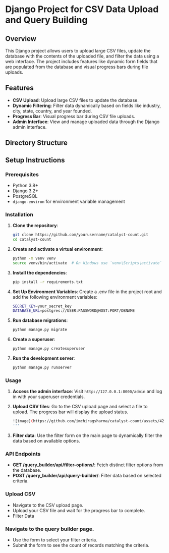 # Django Project for CSV Data Upload and Query Building

## Overview

This Django project allows users to upload large CSV files, update the database with the contents of the uploaded file, and filter the data using a web interface. The project includes features like dynamic form fields that are populated from the database and visual progress bars during file uploads.

## Features

- **CSV Upload**: Upload large CSV files to update the database.
- **Dynamic Filtering**: Filter data dynamically based on fields like industry, city, state, country, and year founded.
- **Progress Bar**: Visual progress bar during CSV file uploads.
- **Admin Interface**: View and manage uploaded data through the Django admin interface.

## Directory Structure


## Setup Instructions

### Prerequisites

- Python 3.8+
- Django 3.2+
- PostgreSQL
- `django-environ` for environment variable management

### Installation

1. **Clone the repository**:
    ```sh
    git clone https://github.com/yourusername/catalyst-count.git
    cd catalyst-count
    ```

2. **Create and activate a virtual environment**:
    ```sh
    python -m venv venv
    source venv/bin/activate  # On Windows use `venv\Scripts\activate`
    ```

3. **Install the dependencies**:
    ```sh
    pip install -r requirements.txt
    ```

4. **Set Up Environment Variables**:
   Create a .env file in the project root and add the following environment variables:
    ```sh
    SECRET_KEY=your_secret_key
    DATABASE_URL=postgres://USER:PASSWORD@HOST:PORT/DBNAME

    ```

6. **Run database migrations**:
    ```sh
    python manage.py migrate
    ```

7. **Create a superuser**:
    ```sh
    python manage.py createsuperuser
    ```

8. **Run the development server**:
    ```sh
    python manage.py runserver
    ```

### Usage

1. **Access the admin interface**:
    Visit `http://127.0.0.1:8000/admin` and log in with your superuser credentials.

2. **Upload CSV files**:
    Go to the CSV upload page and select a file to upload. The progress bar will display the upload status.
   ```sh
   ![image](https://github.com/imchiragsharma/catalyst-count/assets/42317113/e8a84d04-95d7-499a-b309-bb51aaa0849f)
   '''


4. **Filter data**:
    Use the filter form on the main page to dynamically filter the data based on available options.

### API Endpoints

- **GET /query_builder/api/filter-options/**: Fetch distinct filter options from the database.
- **POST /query_builder/api/query-builder/**: Filter data based on selected criteria.

### Upload CSV
- Navigate to the CSV upload page.
- Upload your CSV file and wait for the progress bar to complete.
- Filter Data
   
### Navigate to the query builder page.
- Use the form to select your filter criteria.
- Submit the form to see the count of records matching the criteria.


